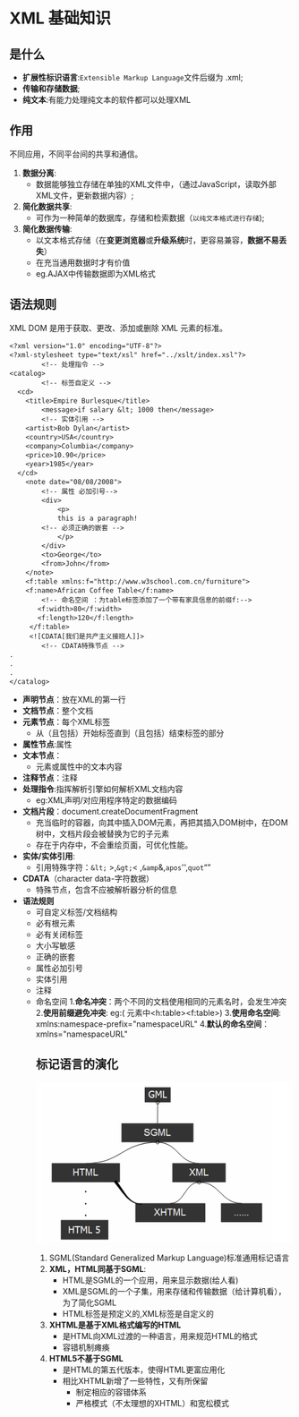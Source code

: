 XML 基础知识
===

是什么
---
* **扩展性标识语言**:`Extensible Markup Language`文件后缀为 .xml;
* **传输和存储数据**;
* **纯文本**:有能力处理纯文本的软件都可以处理XML

作用
---

不同应用，不同平台间的共享和通信。
1. **数据分离**:
	- 数据能够独立存储在单独的XML文件中，（通过JavaScript，读取外部XML文件，更新数据内容）;
1. **简化数据共享**:
	- 可作为一种简单的数据库，存储和检索数据（`以纯文本格式进行存储`);
1. **简化数据传输**:
	- 以文本格式存储（在**变更浏览器**或**升级系统**时，更容易兼容，**数据不易丢失**）
	- 在充当通用数据时才有价值
	* eg.AJAX中传输数据即为XML格式

语法规则
---

XML DOM 是用于获取、更改、添加或删除 XML 元素的标准。
```
<?xml version="1.0" encoding="UTF-8"?>
<?xml-stylesheet type="text/xsl" href="../xslt/index.xsl"?>
		<!-- 处理指令 -->
<catalog>
		<!-- 标签自定义 -->
  <cd>
    <title>Empire Burlesque</title>
		<message>if salary &lt; 1000 then</message>
		<!-- 实体引用 -->
    <artist>Bob Dylan</artist>
    <country>USA</country>
    <company>Columbia</company>
    <price>10.90</price>
    <year>1985</year>
  </cd>
	<note date="08/08/2008">
		<!-- 属性 必加引号-->
		<div>
			<p>
			this is a paragraph!
		<!-- 必须正确的嵌套 -->
			</p>
		</div>
		<to>George</to>
		<from>John</from>
	</note>
	<f:table xmlns:f="http://www.w3school.com.cn/furniture">
   	<f:name>African Coffee Table</f:name>
 		<!-- 命名空间 ：为table标签添加了一个带有家具信息的前缀f:-->
	   <f:width>80</f:width>
	   <f:length>120</f:length>
	 </f:table>
	 <![CDATA[我们是共产主义接班人]]>
 		<!-- CDATA特殊节点 -->
.
.
.
</catalog>
```
* **声明节点**：放在XML的第一行
* **文档节点**：整个文档
* **元素节点**：每个XML标签
	* 从（且包括）开始标签直到（且包括）结束标签的部分
* **属性节点**:属性
* **文本节点**：
	- 元素或属性中的文本内容
* **注释节点**：注释
* **处理指令**:指挥解析引擎如何解析XML文档内容
	- eg:XML声明/对应用程序特定的数据编码
* **文档片段**：document.createDocumentFragment
	- 充当临时的容器，向其中插入DOM元素，再把其插入DOM树中，在DOM树中，文档片段会被替换为它的子元素
	- 存在于内存中，不会重绘页面，可优化性能。
* **实体/实体引用**:
	- 引用特殊字符：`&lt;` >,`&gt;`< ,`&amp`&,`apos`'',`quot`“”
* **CDATA**（character data-字符数据）
	* 特殊节点，包含不应被解析器分析的信息
* **语法规则**
	* 可自定义标签/文档结构
	* 必有根元素
	* 必有关闭标签
	* 大小写敏感
	* 正确的嵌套
	* 属性必加引号
	* 实体引用
	* 注释
	* 命名空间
		1.__命名冲突__：两个不同的文档使用相同的元素名时，会发生冲突
		2.__使用前缀避免冲突__: eg:(<table> 元素中<h:table><f:table>)
		3.__使用命名空间__: xmlns:namespace-prefix="namespaceURL"
		4.**默认的命名空间**：xmlns="namespaceURL"



标记语言的演化
---

![关系图](./img/1.png)

1.  SGML(Standard Generalized Markup Language)标准通用标记语言
2.  **XML，HTML同基于SGML**:
	- HTML是SGML的一个应用，用来显示数据(给人看)
	* XML是SGML的一个子集，用来存储和传输数据（给计算机看），为了简化SGML
	* HTML标签是预定义的,XML标签是自定义的
3. **XHTML是基于XML格式编写的HTML**
	- 是HTML向XML过渡的一种语言，用来规范HTML的格式
	- 容错机制瘫痪
4. **HTML5不基于SGML**
	- 是HTML的第五代版本，使得HTML更富应用化
	- 相比XHTML新增了一些特性，又有所保留
		- 制定相应的容错体系
		- 严格模式（不太理想的XHTML）和宽松模式
